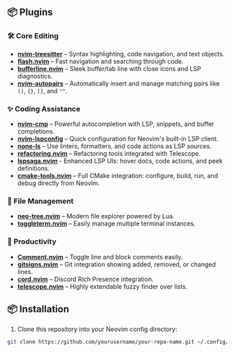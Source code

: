 ## 📦 Plugins

### 🛠️ Core Editing
- [**nvim-treesitter**](https://github.com/nvim-treesitter/nvim-treesitter) – Syntax highlighting, code navigation, and text objects.
- [**flash.nvim**](https://github.com/folke/flash.nvim) – Fast navigation and searching through code.
- [**bufferline.nvim**](https://github.com/akinsho/bufferline.nvim) – Sleek buffer/tab line with close icons and LSP diagnostics.
- [**nvim-autopairs**](https://github.com/windwp/nvim-autopairs) – Automatically insert and manage matching pairs like `()`, `{}`, `[]`, and `""`.

### ✨ Coding Assistance
- [**nvim-cmp**](https://github.com/hrsh7th/nvim-cmp) – Powerful autocompletion with LSP, snippets, and buffer completions.
- [**nvim-lspconfig**](https://github.com/neovim/nvim-lspconfig) – Quick configuration for Neovim's built-in LSP client.
- [**none-ls**](https://github.com/nvimtools/none-ls.nvim) – Use linters, formatters, and code actions as LSP sources.
- [**refactoring.nvim**](https://github.com/ThePrimeagen/refactoring.nvim) – Refactoring tools integrated with Telescope.
- [**lspsaga.nvim**](https://github.com/nvimdev/lspsaga.nvim) - Enhanced LSP UIs: hover docs, code actions, and peek definitions.
- [**cmake-tools.nvim**](https://github.com/Civitasv/cmake-tools.nvim) – Full CMake integration: configure, build, run, and debug directly from Neovim.

### 📂 File Management
- [**neo-tree.nvim**](https://github.com/nvim-neo-tree/neo-tree.nvim) – Modern file explorer powered by Lua.
- [**toggleterm.nvim**](https://github.com/akinsho/toggleterm.nvim) – Easily manage multiple terminal instances.

### 🔧 Productivity
- [**Comment.nvim**](https://github.com/numToStr/Comment.nvim) – Toggle line and block comments easily.
- [**gitsigns.nvim**](https://github.com/lewis6991/gitsigns.nvim) – Git integration showing added, removed, or changed lines.
- [**cord.nvim**](https://github.com/vyfor/cord.nvim) – Discord Rich Presence integration.
- [**telescope.nvim**](https://github.com/nvim-telescope/telescope.nvim) – Highly extendable fuzzy finder over lists.

## 📦 Installation
1. Clone this repository into your Neovim config directory:
```bash
git clone https://github.com/yourusername/your-repo-name.git ~/.config/nvim
